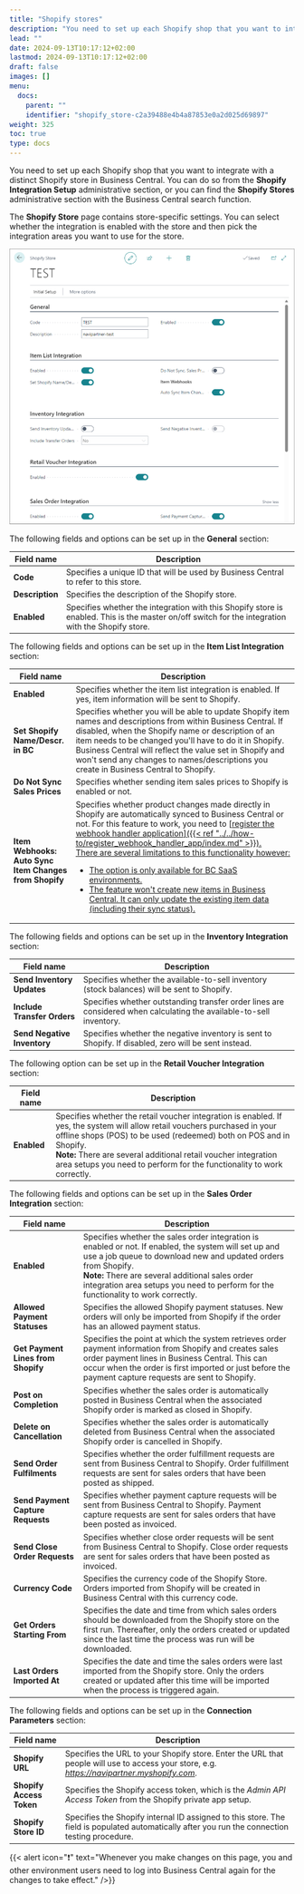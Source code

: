 ```yaml
---
title: "Shopify stores"
description: "You need to set up each Shopify shop that you want to integrate with a distinct Shopify store in Business Central."
lead: ""
date: 2024-09-13T10:17:12+02:00
lastmod: 2024-09-13T10:17:12+02:00
draft: false
images: []
menu:
  docs:
    parent: ""
    identifier: "shopify_store-c2a39488e4b4a87853e0a2d025d69897"
weight: 325
toc: true
type: docs
---
```


You need to set up each Shopify shop that you want to integrate with a distinct Shopify store in Business Central. You can do so from the **Shopify Integration Setup** administrative section, or you can find the **Shopify Stores** administrative section with the Business Central search function. 

The **Shopify Store** page contains store-specific settings. You can select whether the integration is enabled with the store and then pick the integration areas you want to use for the store. 

  ![shopify_store](images/shopify_store.PNG)

The following fields and options can be set up in the **General** section:

| Field name      | Description |
| ----------- | ----------- |
| **Code** | Specifies a unique ID that will be used by Business Central to refer to this store. | 
| **Description** | Specifies the description of the Shopify store. |
| **Enabled** | Specifies whether the integration with this Shopify store is enabled. This is the master on/off switch for the integration with the Shopify store. | 

The following fields and options can be set up in the **Item List Integration** section:

| Field name      | Description |
| ----------- | ----------- |
| **Enabled** | Specifies whether the item list integration is enabled. If yes, item information will be sent to Shopify. | 
| **Set Shopify Name/Descr. in BC** | Specifies whether you will be able to update Shopify item names and descriptions from within Business Central. If disabled, when the Shopify name or description of an item needs to be changed you'll have to do it in Shopify. Business Central will reflect the value set in Shopify and won't send any changes to names/descriptions you create in Business Central to Shopify. |
| **Do Not Sync Sales Prices** | Specifies whether sending item sales prices to Shopify is enabled or not. |
| **Item Webhooks:** </br> **Auto Sync Item Changes from Shopify** | Specifies whether product changes made directly in Shopify are automatically synced to Business Central or not. For this feature to work, you need to [<ins>register the webhook handler application<ins>]({{< ref "../../how-to/register_webhook_handler_app/index.md" >}}). </br> There are several limitations to this functionality however: </br> <ul> <li> The option is only available for BC SaaS environments. </li> <li> The feature won't create new items in Business Central. It can only update the existing item data (including their sync status). </li> </ul> |  

The following fields and options can be set up in the **Inventory Integration** section:

| Field name      | Description |
| ----------- | ----------- |
| **Send Inventory Updates** | Specifies whether the available-to-sell inventory (stock balances) will be sent to Shopify. |
| **Include Transfer Orders** | Specifies whether outstanding transfer order lines are considered when calculating the available-to-sell inventory. |
| **Send Negative Inventory** | Specifies whether the negative inventory is sent to Shopify. If disabled, zero will be sent instead. |

The following option can be set up in the **Retail Voucher Integration** section:

| Field name      | Description |
| ----------- | ----------- |
| **Enabled** | Specifies whether the retail voucher integration is enabled. If yes, the system will allow retail vouchers purchased in your offline shops (POS) to be used (redeemed) both on POS and in Shopify. </br> **Note:** There are several additional retail voucher integration area setups you need to perform for the functionality to work correctly. |

The following fields and options can be set up in the **Sales Order Integration** section:

| Field name      | Description |
| ----------- | ----------- |
| **Enabled** | Specifies whether the sales order integration is enabled or not. If enabled, the system will set up and use a job queue to download new and updated orders from Shopify. </br> **Note:** There are several additional sales order integration area setups you need to perform for the functionality to work correctly. |
| **Allowed Payment Statuses** | Specifies the allowed Shopify payment statuses. New orders will only be imported from Shopify if the order has an allowed payment status. | 
| **Get Payment Lines from Shopify** | Specifies the point at which the system retrieves order payment information from Shopify and creates sales order payment lines in Business Central. This can occur when the order is first imported or just before the payment capture requests are sent to Shopify. | 
| **Post on Completion** | Specifies whether the sales order is automatically posted in Business Central when the associated Shopify order is marked as closed in Shopify. | 
| **Delete on Cancellation** | Specifies whether the sales order is automatically deleted from Business Central when the associated Shopify order is cancelled in Shopify. | 
| **Send Order Fulfilments** | Specifies whether the order fulfillment requests are sent from Business Central to Shopify. Order fulfillment requests are sent for sales orders that have been posted as shipped. | 
| **Send Payment Capture Requests** | Specifies whether payment capture requests will be sent from Business Central to Shopify. Payment capture requests are sent for sales orders that have been posted as invoiced. | 
| **Send Close Order Requests** | Specifies whether close order requests will be sent from Business Central to Shopify. Close order requests are sent for sales orders that have been posted as invoiced. | 
| **Currency Code** | Specifies the currency code of the Shopify Store. Orders imported from Shopify will be created in Business Central with this currency code. | 
| **Get Orders Starting From** | Specifies the date and time from which sales orders should be downloaded from the Shopify store on the first run. Thereafter, only the orders created or updated since the last time the process was run will be downloaded. | 
| **Last Orders Imported At** | Specifies the date and time the sales orders were last imported from the Shopify store. Only the orders created or updated after this time will be imported when the process is triggered again. | 

The following fields and options can be set up in the **Connection Parameters** section:

| Field name      | Description |
| ----------- | ----------- |
| **Shopify URL** | Specifies the URL to your Shopify store. Enter the URL that people will use to access your store, e.g. *https://navipartner.myshopify.com*. |
| **Shopify Access Token** | Specifies the Shopify access token, which is the *Admin API Access Token* from the Shopify private app setup. | 
| **Shopify Store ID** | Specifies the Shopify internal ID assigned to this store. The field is populated automatically after you run the connection testing procedure. | 

{{< alert icon="❗" text="Whenever you make changes on this page, you and other environment users need to log into Business Central again for the changes to take effect." />}}